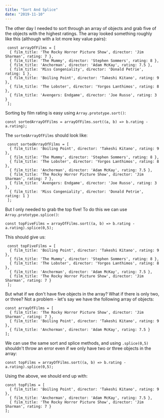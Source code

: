 ```yaml
---
title: "Sort And Splice"
date: "2019-11-10"
---
```

The other day I needed to sort through an array of objects and grab five of the objects with the highest ratings. The array looked something roughly like this (although with a lot more key value pairs):

```
 const arrayOfFilms = [
  { film_title: 'The Rocky Horror Picture Show', director: 'Jim Sharman', rating: 7 },
  { film_title: 'The Mummy', director: 'Stephen Sommers', rating: 8 },
  { film_title: 'Anchorman', director: 'Adam McKay', rating: 7.5 },
  { film_title: 'Miss Congeniality', director: 'Donald Petrie', rating: 1 },
  { film_title: 'Boiling Point', director: 'Takeshi Kitano', rating: 9 },
  { film_title: 'The Lobster', director: 'Yorgos Lanthimos', rating: 8 },
  { film_title: 'Avengers: Endgame', director: 'Joe Russo', rating: 3 }
 ];
```

Sorting by film rating is easy using `Array.prototype.sort()`:

```
const sortedArrayOfFilms = arrayOfFilms.sort((a, b) => b.rating - a.rating);
```

The `sortedArrayOfFilms` should look like:

```
 const sortedArrayOfFilms = [
  { film_title: 'Boiling Point', director: 'Takeshi Kitano', rating: 9 },
  { film_title: 'The Mummy', director: 'Stephen Sommers', rating: 8 },
  { film_title: 'The Lobster', director: 'Yorgos Lanthimos', rating: 8 },
  { film_title: 'Anchorman', director: 'Adam McKay', rating: 7.5 },
  { film_title: 'The Rocky Horror Picture Show', director: 'Jim Sharman', rating: 7 },
  { film_title: 'Avengers: Endgame', director: 'Joe Russo', rating: 3 },
  { film_title: 'Miss Congeniality', director: 'Donald Petrie', rating: 1 }
 ];
```

But I only needed to grab the top five! To do this we can use `Array.prototype.splice()`:

```
const topFiveFilms = arrayOfFilms.sort((a, b) => b.rating - a.rating).splice(0,5);
```

This should give us:

```
 const topFiveFilms = [
  { film_title: 'Boiling Point', director: 'Takeshi Kitano', rating: 9 },
  { film_title: 'The Mummy', director: 'Stephen Sommers', rating: 8 },
  { film_title: 'The Lobster', director: 'Yorgos Lanthimos', rating: 8 },
  { film_title: 'Anchorman', director: 'Adam McKay', rating: 7.5 },
  { film_title: 'The Rocky Horror Picture Show', director: 'Jim Sharman', rating: 7 }
 ];
```

But what if we don't have five objects in the array? What if there is only two, or three?
Not a problem - let's say we have the following array of objects:

```
const arrayOfFilms = [
  { film_title: 'The Rocky Horror Picture Show', director: 'Jim Sharman', rating: 7 },
  { film_title: 'Boiling Point', director: 'Takeshi Kitano', rating: 9 },
  { film_title: 'Anchorman', director: 'Adam McKay', rating: 7.5 }
];
```

We can use the same sort and splice methods, and using `.splice(0,5)` shouldn't throw an error even if we only have two or three objects in the array:

```
const topFilms = arrayOfFilms.sort((a, b) => b.rating - a.rating).splice(0,5);
```

Using the above, we should end up with:

```
const topFilms = [
  { film_title: 'Boiling Point', director: 'Takeshi Kitano', rating: 9 },
  { film_title: 'Anchorman', director: 'Adam McKay', rating: 7.5 },
  { film_title: 'The Rocky Horror Picture Show', director: 'Jim Sharman', rating: 7 }
];
```
